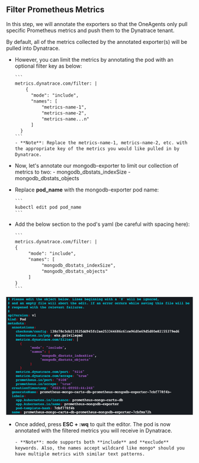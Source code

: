 ## Filter Prometheus Metrics

In this step, we will annotate the exporters so that the OneAgents only pull specific Prometheus metrics and push them to the Dynatrace tenant.

By default, all of the metrics collected by the annotated exporter(s) will be pulled into Dynatrace. 
- However, you can limit the metrics by annotating the pod with an optional filter key as below:

      ```
      metrics.dynatrace.com/filter: |
          {
            "mode": "include",
            "names": [
                "metrics-name-1",
                "metrics-name-2",
                "metrics-name...n"
            ]
        }
      ```
      - **Note**: Replace the metrics-name-1, metrics-name-2, etc. with the appropriate key of the metrics you would like pulled in by Dynatrace.
  
- Now, let's annotate our mongodb-exporter to limit our collection of metrics to two:
      - mongodb\_dbstats\_indexSize
      - mongodb\_dbstats\_objects

- Replace **pod_name** with the mongodb-exporter pod name:
      
      ```
      kubectl edit pod pod_name
      ```
- Add the below section to the pod's yaml (be careful with spacing here):

      ```
      metrics.dynatrace.com/filter: |
      {
           "mode": "include",
           "names": [
                "mongodb_dbstats_indexSize",
                "mongodb_dbstats_objects"
           ]
      }
      ```

![Filter](../../../assets/images/filter_annotation.png)

- Once added, press **ESC + :wq** to quit the editor. The pod is now annotated with the filtered metrics you will receive in Dynatrace.

      - **Note**: mode supports both **include** and **exclude** keywords. Also, the names accept wildcard like mongo* should you have multiple metrics with similar text patterns.
